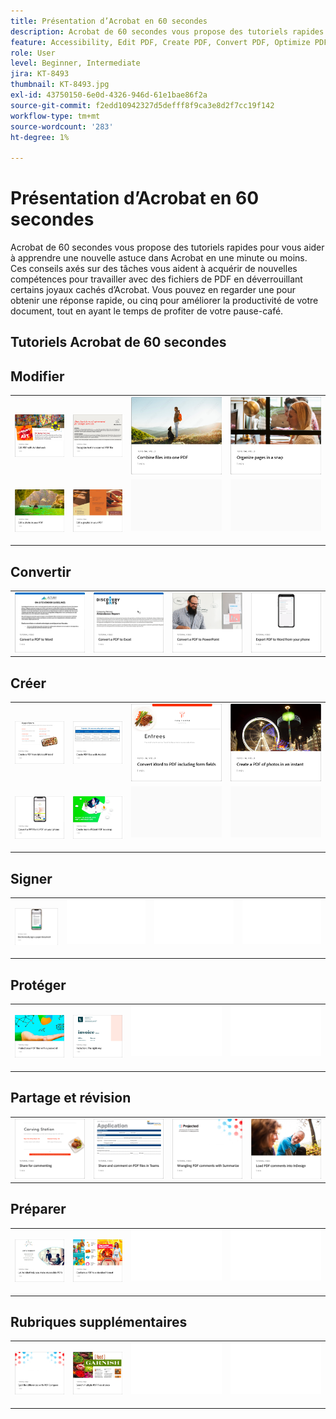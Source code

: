 ```yaml
---
title: Présentation d’Acrobat en 60 secondes
description: Acrobat de 60 secondes vous propose des tutoriels rapides pour vous aider à apprendre une nouvelle astuce dans Acrobat en une minute ou moins
feature: Accessibility, Edit PDF, Create PDF, Convert PDF, Optimize PDF, Sign, Security, Share, Collaboration
role: User
level: Beginner, Intermediate
jira: KT-8493
thumbnail: KT-8493.jpg
exl-id: 43750150-6e0d-4326-946d-61e1bae86f2a
source-git-commit: f2edd10942327d5defff8f9ca3e8d2f7cc19f142
workflow-type: tm+mt
source-wordcount: '283'
ht-degree: 1%

---
```


# Présentation d’Acrobat en 60 secondes

Acrobat de 60 secondes vous propose des tutoriels rapides pour vous aider à apprendre une nouvelle astuce dans Acrobat en une minute ou moins. Ces conseils axés sur des tâches vous aident à acquérir de nouvelles compétences pour travailler avec des fichiers de PDF en déverrouillant certains joyaux cachés d’Acrobat. Vous pouvez en regarder une pour obtenir une réponse rapide, ou cinq pour améliorer la productivité de votre document, tout en ayant le temps de profiter de votre pause-café.

## Tutoriels Acrobat de 60 secondes

## Modifier

<table style="table-layout:fixed">
<tr>
   <td>
    <a href="edit.md">
      <img alt="Modifier le PDF avec Acrobat Web" src="../assets/60-edit-web.png" />
    </a>
  </td>
  <td>
    <a href="textrecognition.md">
      <img alt="Reconnaissance du texte dans un fichier de PDF numérisé" src="../assets/60-ocr.png" />
    </a>
  </td>
  <td>
    <a href="combine-to-one-pdf.md">
      <img alt="Combiner des fichiers dans un seul PDF" src="../assets/60-combine.png" />
    </a>
  </td>
   <td>
    <a href="organize.md">
      <img alt="Organiser les pages en un clin d’œil" src="../assets/60-organize.png" />
    </a>
  </td>
</tr>
<tr>
  <td>
    <a href="editphoto.md">
      <img alt="Modifier une photo dans votre PDF" src="../assets/60-edit-photo.png" />
    </a>
  </td>
  <td>
    <a href="editgraphic.md">
      <img alt="Modification d’une image dans votre PDF" src="../assets/60-edit-graphic.png" />
    </a>
  </td>
  <td>
      <img alt="Espaceur" src="../assets/Grayspacer.png" />
        <div>
        <br>
  </td>
  <td>
      <img alt="Espaceur" src="../assets/Grayspacer.png" />
        <div>
        <br>
  </td>
</tr>
</table>

## Convertir

<table style="table-layout:fixed">
<tr>
  <td>
    <a href="convert-pdf-word.md">
      <img alt="Conversion d’un PDF au format Word" src="../assets/60-convert-word.png" />
    </a>
  </td>
 <td>
    <a href="convert-pdf-excel.md">
      <img alt="Conversion d’un PDF au format Excel" src="../assets/60-convert-excel.png" />
    </a>
  </td>
  <td>
    <a href="convert-pdf-powerpoint.md">
      <img alt="Conversion d’un PDF en PowerPoint" src="../assets/60-convert-pptx.png" />
    </a>
  </td>
  <td>
    <a href="exportwordphone.md">
      <img alt="Export PDF de Word à partir de votre téléphone" src="../assets/60-export-word-phone.png" />
    </a>
  </td>
</tr>
</table>

## Créer

<table style="table-layout:fixed">
<tr>
  <td>
    <a href="word-to-pdf.md">
      <img alt="Création d’un PDF à partir de Microsoft Word" src="../assets/60-create-word.png" />
    </a>
  </td>
  <td>
    <a href="create-from-acrobat.md">
      <img alt="Création de mots de PDF à partir d’Acrobat" src="../assets/60-create-acrobat.png" />
    </a>
  <td>
    <a href="wordform.md">
      <img alt="Convertir Word en PDF avec champs de formulaire" src="../assets/60-convert-word-form.png" />
    </a>
  </td>
  <td>
      <a href="photo.md">
        <img alt="Création d’un PDF de photos en un instant" src="../assets/60-create-photos.png" />
      </a>
  </td>
</tr>
<tr>
  <td>
    <a href="phone.md">
      <img alt="Conversion d’un fichier PPT en PDF sur votre téléphone" src="../assets/60-ppt-phone.png" />
    </a>
  </td>
  <td>
      <a href="optimize.md">
        <img alt="Créez des fichiers de PDF plus efficaces en un clin d’œil" src="../assets/60-efficient.png" />
      </a>
  </td>
  <td>
      <img alt="Espaceur" src="../assets/Grayspacer.png" />
        <div>
        <br>
  </td>
  <td>
      <img alt="Espaceur" src="../assets/Grayspacer.png" />
        <div>
        <br>
  </td>
</tr>
</table>

## Signer

<table style="table-layout:fixed">
<tr>
  <td>
    <a href="sign.md">
      <img alt="Signer électroniquement un document papier" src="../assets/60-electronically-sign.png" />
    </a>
  </td>
  <td>
      <img alt="Espaceur" src="../assets/Whitespacer.png" />
        <div>
        <br>
  </td>
  <td>
      <img alt="Espaceur" src="../assets/Whitespacer.png" />
        <div>
        <br>
  </td>
  <td>
      <img alt="Espaceur" src="../assets/Whitespacer.png" />
        <div>
        <br>
  </td>
</tr>
</table>

## Protéger

<table style="table-layout:fixed">
<tr>
  <td>
    <a href="protect.md">
      <img alt="Protect de vos fichiers de mot de PDF avec un mot de passe" src="../assets/60-protect.png" />
    </a>
  </td>
  <td>
    <a href="redaction.md">
      <img alt="Biffure : la bonne façon" src="../assets/60-redaction.png" />
    </a>
  </td>
  <td>
      <img alt="Espaceur" src="../assets/Whitespacer.png" />
        <div>
        <br>
  </td>
  <td>
      <img alt="Espaceur" src="../assets/Whitespacer.png" />
        <div>
        <br>
  </td>
</tr>
</table>

## Partage et révision

<table style="table-layout:fixed">
<tr>
  <td>
    <a href="share-comment.md">
      <img alt="Partage d’un PDF pour commentaires" src="../assets/60-share.png" />
    </a>
  </td>
  <td>
    <a href="share-comment-teams.md">
      <img alt="Partage et commentaires sur les fichiers de PDF dans Teams" src="../assets/60-teams.png" />
    </a>
  </td>
  <td>
    <a href="summarize-comments.md">
      <img alt="Résoudre les problèmes liés aux commentaires du PDF avec l’option Résumé" src="../assets/60-summarize.png" />
    </a>
  </td>
   <td>
    <a href="indesign.md">
      <img alt="Chargement des commentaires du PDF dans l’InDesign" src="../assets/60-indesign.png" />
    </a>
  </td>
</tr>
</table>

## Préparer

<table style="table-layout:fixed">
<tr>
  <td>
    <a href="accessible.md">
      <img alt="Laissez Acrobat vous aider à créer des mots de PDF accessibles" src="../assets/60-accessible.png" />
    </a>
  </td>
 <td>
    <a href="conform.md">
      <img alt="Mise en conformité d’un PDF avec un format standard" src="../assets/60-conform.png" />
    </a>
  </td>
  <td>
      <img alt="Espaceur" src="../assets/Whitespacer.png" />
        <div>
        <br>
  </td>
  <td>
      <img alt="Espaceur" src="../assets/Whitespacer.png" />
        <div>
        <br>
  </td>
</tr>
</table>

## Rubriques supplémentaires

<table style="table-layout:fixed">
<tr>
  <td>
    <a href="compare.md">
      <img alt="Repérer les différences avec PDF Comparer" src="../assets/60-compare.png" />
    </a>
  </td>
 <td>
    <a href="search.md">
      <img alt="Rechercher dans plusieurs fichiers de PDF à la fois" src="../assets/60-search.png" />
    </a>
  </td>
  <td>
      <img alt="Espaceur" src="../assets/Whitespacer.png" />
        <div>
        <br>
  </td>
  <td>
      <img alt="Espaceur" src="../assets/Whitespacer.png" />
        <div>
        <br>
  </td>
</tr>
</table>